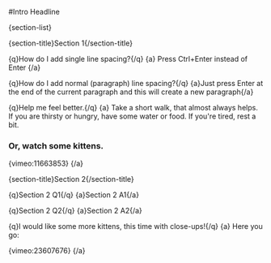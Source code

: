 
#Intro Headline

{section-list}

{section-title}Section 1{/section-title}

{q}How do I add single line spacing?{/q}
{a}
Press Ctrl+Enter instead of Enter
{/a}

{q}How do I add normal (paragraph) line spacing?{/q}
{a}Just press Enter at the end of the current paragraph and this will create a new paragraph{/a}

{q}Help me feel better.{/q}
{a}
Take a short walk, that almost always helps. If you are thirsty or hungry, have some water or food. If you're tired, rest a bit.

### Or, watch some kittens.

{vimeo:11663853}
{/a}

{section-title}Section 2{/section-title}

{q}Section 2 Q1{/q}
{a}Section 2 A1{/a}

{q}Section 2 Q2{/q}
{a}Section 2 A2{/a}

{q}I would like some more kittens, this time with close-ups!{/q}
{a}
Here you go:

{vimeo:23607676}
{/a}